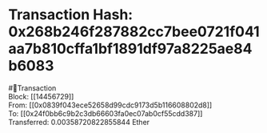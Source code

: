 
Transaction Hash: 0x268b246f287882cc7bee0721f041aa7b810cffa1bf1891df97a8225ae84b6083
====================================================================================
  
#💸Transaction  
Block: [[14456729]]  
From: [[0x0839f043ece52658d99cdc9173d5b116608802d8]]  
To: [[0x24f0bb6c9b2c3db66603fa0ec07ab0cf55cdd387]]  
Transferred: 0.00358720822855844 Ether